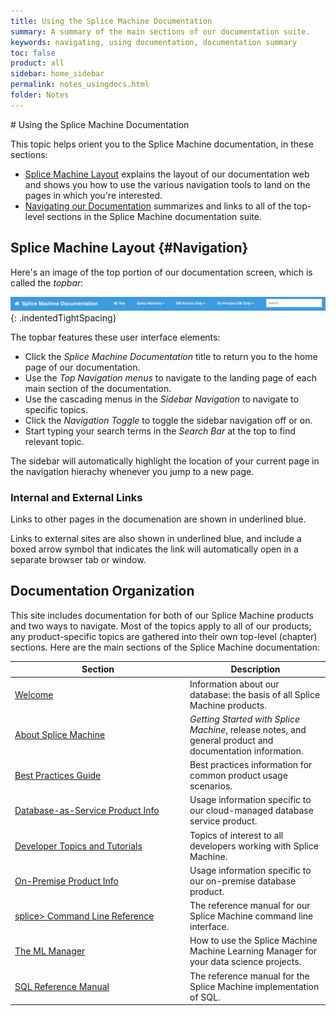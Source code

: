 ```yaml
---
title: Using the Splice Machine Documentation
summary: A summary of the main sections of our documentation suite.
keywords: navigating, using documentation, documentation summary
toc: false
product: all
sidebar: home_sidebar
permalink: notes_usingdocs.html
folder: Notes
---
```

<section>
<div class="TopicContent" data-swiftype-index="true" markdown="1">
# Using the Splice Machine Documentation

This topic helps orient you to the Splice Machine documentation, in
these sections:

* [Splice Machine Layout](#Navigation) explains the layout of our
  documentation web and shows you how to use the various navigation
  tools to land on the pages in which you're interested.
* [Navigating our Documentation](#ContentDesc) summarizes and links to
  all of the top-level sections in the Splice Machine documentation
  suite.

## Splice Machine Layout   {#Navigation}

Here's an image of the top portion of our documentation screen, which is
called the *topbar*:

![](images/topnav.png){: .indentedTightSpacing}

The topbar features these user interface elements:

* Click the *Splice Machine Documentation* title to return you to the
  home page of our documentation.
* Use the *Top Navigation menus* to navigate to the landing page of each main section of the documentation.
* Use the cascading menus in the *Sidebar Navigation* to navigate to specific topics.
* Click the *Navigation Toggle* to toggle the sidebar navigation off or on.
* Start typing your search terms in the *Search Bar* at the top to find relevant topic.

The sidebar will automatically highlight the location of your current page in the navigation hierachy whenever you jump to a new page.

### Internal and External Links

Links to other pages in the documenation are shown in underlined blue.

Links to external sites are also shown in underlined blue, and include a boxed arrow symbol that indicates the link will automatically open in a separate browser tab or window.

## Documentation Organization

This site includes documentation for both of our Splice Machine
products and two ways to navigate. Most of the topics apply to all of our products; any product-specific topics are gathered into their own top-level (chapter) sections. Here are the main sections of the Splice Machine documentation:

<table summary="Links to and descriptions of the section in the Splice Machine documentation suite.">
    <col width="280px" />
    <col width />
    <col />
    <thead>
        <tr>
            <th>Section</th>
            <th>Description</th>
        </tr>
    </thead>
    <tbody>
        <tr>
            <td><a href="index.html">Welcome</a></td>
            <td>Information about our database: the basis of all Splice Machine products.</td>
        </tr>
        <tr>
            <td><a href="getstarted.html">About Splice Machine</a></td>
            <td><em>Getting Started with Splice Machine</em>, release notes, and general product and documentation information.</td>
        </tr>
        <tr>
            <td><a href="bestpractices_intro.html">Best Practices Guide</a></td>
            <td>Best practices information for common product usage scenarios.</td>
        </tr>
        <tr>
            <td><a href="dbaas_intro.html">Database-as-Service Product Info</a></td>
            <td>Usage information specific to our cloud-managed database service product.</td>
        </tr>
        <tr>
            <td><a href="developers_intro.html">Developer Topics and Tutorials</a></td>
            <td>Topics of interest to all developers working with Splice Machine.</td>
        </tr>
        <tr>
            <td><a href="onprem_intro.html">On-Premise Product Info</a></td>
            <td>Usage information specific to our on-premise database product.</td>
        </tr>
        <tr>
            <td><a href="cmdlineref_intro.html">splice&gt; Command Line Reference</a></td>
            <td>The reference manual for our Splice Machine command line interface.</td>
        </tr>
        <tr>
            <td><a href="mlmanager_intro.html">The ML Manager</a></td>
            <td>How to use the Splice Machine Machine Learning Manager for your data science projects.</td>
        </tr>
        <tr>
            <td><a href="sqlref_intro.html">SQL Reference Manual</a></td>
            <td>The reference manual for the Splice Machine implementation of SQL.</td>
        </tr>
    </tbody>
</table>
</div>
</section>
